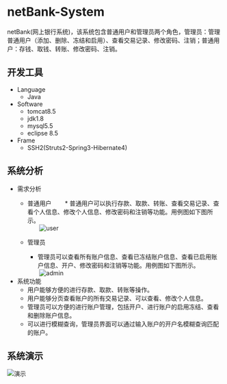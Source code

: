 # netBank-System
netBank(网上银行系统)，该系统包含普通用户和管理员两个角色，管理员：管理普通用户（添加、删除、冻结和启用）、查看交易记录、修改密码、注销；普通用户：存钱、取钱、转账、修改密码、注销。

## 开发工具
* Language
    * Java
* Software
    * tomcat8.5
    * jdk1.8
    * mysql5.5
    * eclipse 8.5
* Frame
    * SSH2(Struts2-Spring3-Hibernate4)
    
## 系统分析
* 需求分析
    * 普通用户
        * 普通用户可以执行存款、取款、转账、查看交易记录、查看个人信息、修改个人信息、修改密码和注销等功能。用例图如下图所示。<br>
        ![user](https://github.com/amateur-RD/netBank-System/raw/master/demo/user.png)

    * 管理员
        * 管理员可以查看所有账户信息、查看已冻结账户信息、查看已启用账户信息、开户、修改密码和注销等功能。用例图如下图所示。<br>
         ![admin](https://github.com/amateur-RD/netBank-System/raw/master/demo/admin.png)
* 系统功能
    * 用户能够方便的进行存款、取款、转账等操作。
    * 用户能够分页查看账户的所有交易记录、可以查看、修改个人信息。
    * 管理员可以方便的进行账户管理，包括开户、进行账户的启用冻结、查看和删除账户信息。
    * 可以进行模糊查询，管理员界面可以通过输入账户的开户名模糊查询匹配的账户。

## 系统演示
![演示](https://github.com/amateur-RD/netBank-System/raw/master/demo/演示.gif)
